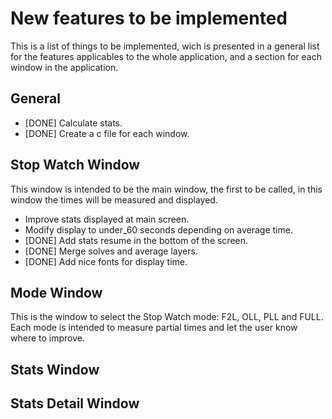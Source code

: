 # New features to be implemented

This is a list of things to be implemented, wich is presented in a general list for the features applicables to the whole application, and a section for each window in the application.

## General

* [DONE] Calculate stats.
* [DONE] Create a c file for each window.

## Stop Watch Window

This window is intended to be the main window, the first to be called, in this window the times will be measured and displayed.

* Improve stats displayed at main screen.
* Modify display to under_60 seconds depending on average time.
* [DONE] Add stats resume in the bottom of the screen.
* [DONE] Merge solves and average layers.
* [DONE] Add nice fonts for display time.

## Mode Window

This is the window to select the Stop Watch mode: F2L, OLL, PLL and FULL. Each mode is intended to measure partial times and let the user know where to improve.

## Stats Window

## Stats Detail Window
